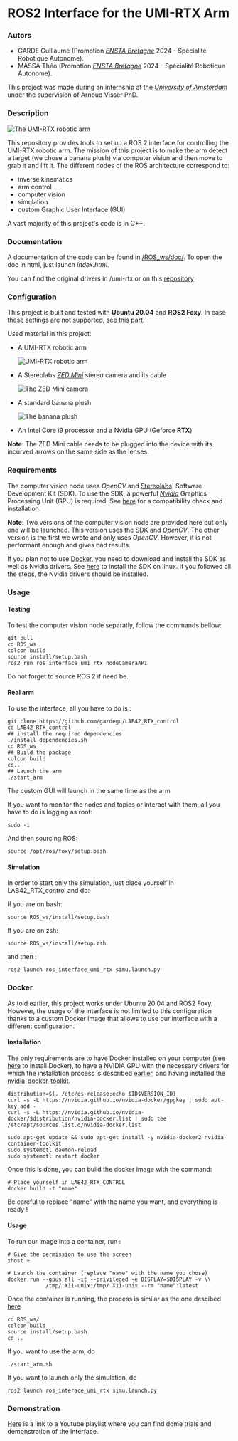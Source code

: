 # ROS2 Interface for the UMI-RTX Arm

### Autors
* GARDE Guillaume (Promotion [_ENSTA Bretagne_](https://www.ensta-bretagne.fr) 2024 - Spécialité Robotique Autonome).
* MASSA Théo (Promotion [_ENSTA Bretagne_](https://www.ensta-bretagne.fr) 2024 - Spécialité Robotique Autonome).

This project was made during an internship at the [_University of Amsterdam_](https://www.uva.nl/en) under the supervision of Arnoud Visser PhD.

### Description
![The UMI-RTX robotic arm](Media/UMI-RTX-photo.png)

This repository provides tools to set up a ROS 2 interface for controlling the UMI-RTX robotic arm.
The mission of this project is to make the arm detect a target (we chose a banana plush) via computer vision and then move to grab it and lift it.
The different nodes of the ROS architecture correspond to:
* inverse kinematics
* arm control 
* computer vision
* simulation
* custom Graphic User Interface (GUI)

A vast majority of this project's code is in C++.

### Documentation
A documentation of the code can be found in [/ROS_ws/doc/](/ROS_ws/doc/). To open the doc in html, just launch *index.html*.

You can find the original drivers in /umi-rtx or on this [repository](https://github.com/physar/umi-rtx)

### Configuration
This project is built and tested with **Ubuntu 20.04** and **ROS2 Foxy**. In case these settings are not supported, see [this part](#docker).


Used material in this project:
* A UMI-RTX robotic arm

  ![UMI-RTX robotic arm](Media/UMI-RTX-Arm.png)

* A Stereolabs [_ZED Mini_](https://www.stereolabs.com/zed-mini/) stereo camera and its cable
    
  ![The ZED Mini camera](Media/ZEDM.png)

* A standard banana plush

  ![The banana plush](Media/Banana.jpg)

* An Intel Core i9 processor and a Nvidia GPU (Geforce **RTX**)

**Note**: The ZED Mini cable needs to be plugged into the device with its incurved arrows on the same side as the lenses.

### Requirements
The computer vision node uses _OpenCV_ and [Stereolabs](https://www.stereolabs.com/)' Software Development Kit (SDK).
To use the SDK, a powerful [_Nvidia_](https://www.nvidia.com/fr-fr/) Graphics Processing Unit (GPU) is required. See [here](https://docs.nvidia.com/cuda/cuda-installation-guide-linux/index.html#system-requirements) for a compatibility check and installation.

**Note**: Two versions of the computer vision node are provided here but only one will be launched. This version uses
the SDK and _OpenCV_. The other version is the first we wrote and only uses _OpenCV_.
However, it is not performant enough and gives bad results.

If you plan not to use [Docker](#docker), you need to download and install the SDK as well as Nvidia drivers.
See [here](https://www.stereolabs.com/docs/installation/linux/) to install the SDK on linux. If you followed all the steps, the Nvidia drivers should be installed.

### Usage
#### Testing
To test the computer vision node separatly, follow the commands bellow:
    
    git pull
    cd ROS_ws
    colcon build
    source install/setup.bash
    ros2 run ros_interface_umi_rtx nodeCameraAPI

Do not forget to source ROS 2 if need be.

#### Real arm
To use the interface, all you have to do is :

    git clone https://github.com/gardegu/LAB42_RTX_control
    cd LAB42_RTX_control
    ## install the required dependencies
    ./install_dependencies.sh
    cd ROS_ws
    ## Build the package
    colcon build
    cd..
    ## Launch the arm
    ./start_arm

The custom GUI will launch in the same time as the arm

If you want to monitor the nodes and topics or interact with them, all you have to do is logging as root:

    sudo -i

And then sourcing ROS:

    source /opt/ros/foxy/setup.bash

#### Simulation
In order to start only the simulation, just place yourself in LAB42_RTX_control and do:

If you are on bash:

    source ROS_ws/install/setup.bash
If you are on zsh:

    source ROS_ws/install/setup.zsh

and then :

    ros2 launch ros_interface_umi_rtx simu.launch.py

### Docker
As told earlier, this project works under Ubuntu 20.04 and ROS2 Foxy. However, the usage of the interface is not limited to this configuration thanks to a custom Docker image that allows to use our interface with a different configuration.

#### Installation
The only requirements are to have Docker installed on your computer (see [here](https://docs.docker.com/get-docker/) to install Docker), to have a NVIDIA GPU with the necessary drivers for which the installation process is described [earlier](#requirements), and having installed the [nvidia-docker-toolkit](https://github.com/NVIDIA/nvidia-docker). 

    distribution=$(. /etc/os-release;echo $ID$VERSION_ID)
    curl -s -L https://nvidia.github.io/nvidia-docker/gpgkey | sudo apt-key add -
    curl -s -L https://nvidia.github.io/nvidia-docker/$distribution/nvidia-docker.list | sudo tee /etc/apt/sources.list.d/nvidia-docker.list

    sudo apt-get update && sudo apt-get install -y nvidia-docker2 nvidia-container-toolkit
    sudo systemctl daemon-reload
    sudo systemctl restart docker

Once this is done, you can build the docker image with the command:

    # Place yourself in LAB42_RTX_CONTROL
    docker build -t "name" .

Be careful to replace "name" with the name you want, and everything is ready !
#### Usage
To run our image into a container, run :

    # Give the permission to use the screen
    xhost +

    # Launch the container (replace "name" with the name you chose)
    docker run --gpus all -it --privileged -e DISPLAY=$DISPLAY -v \\
                /tmp/.X11-unix:/tmp/.X11-unix --rm "name":latest

Once the container is running, the process is similar as the one descibed [here](#usage)

    cd ROS_ws/
    colcon build
    source install/setup.bash
    cd ..

If you want to use the arm, do

    ./start_arm.sh

If you want to launch only the simulation, do

    ros2 launch ros_interace_umi_rtx simu.launch.py


### Demonstration
[Here](https://www.youtube.com/playlist?list=PLr7kwtXen7-Se0UGnNa_Y2hR0W9sA3iEf) is a link to a Youtube playlist where you can find dome trials and demonstration of the interface.
